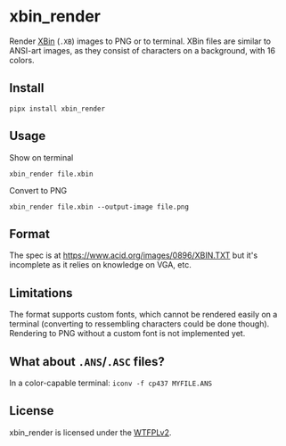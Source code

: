 # xbin_render

Render [XBin](https://en.wikipedia.org/wiki/XBin) (`.XB`) images to PNG or to terminal.
XBin files are similar to ANSI-art images, as they consist of characters on a background, with 16 colors.

## Install

    pipx install xbin_render

## Usage

Show on terminal

    xbin_render file.xbin

Convert to PNG

    xbin_render file.xbin --output-image file.png

## Format

The spec is at https://www.acid.org/images/0896/XBIN.TXT but it's incomplete as it relies on knowledge on VGA, etc.

## Limitations

The format supports custom fonts, which cannot be rendered easily on a terminal (converting to ressembling characters could be done though).
Rendering to PNG without a custom font is not implemented yet.

## What about `.ANS`/`.ASC` files?

In a color-capable terminal: `iconv -f cp437 MYFILE.ANS`

## License

xbin_render is licensed under the [WTFPLv2](COPYING.wtfpl).
